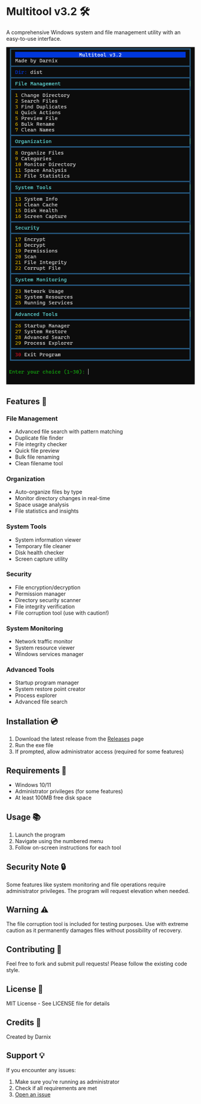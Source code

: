 # Multitool v3.2 🛠️

A comprehensive Windows system and file management utility with an easy-to-use interface.

![Screenshot of Multitool](https://github.com/Darnix-a/Multitool/blob/main/multitool.png)

## Features 🌟

### File Management
- Advanced file search with pattern matching
- Duplicate file finder
- File integrity checker
- Quick file preview
- Bulk file renaming
- Clean filename tool

### Organization
- Auto-organize files by type
- Monitor directory changes in real-time
- Space usage analysis
- File statistics and insights

### System Tools
- System information viewer
- Temporary file cleaner
- Disk health checker
- Screen capture utility

### Security
- File encryption/decryption
- Permission manager
- Directory security scanner
- File integrity verification
- File corruption tool (use with caution!)

### System Monitoring
- Network traffic monitor
- System resource viewer
- Windows services manager

### Advanced Tools
- Startup program manager
- System restore point creator
- Process explorer
- Advanced file search

## Installation 💿

1. Download the latest release from the [Releases](https://github.com/Darnix-a/Multitool/releases) page
2. Run the exe file
3. If prompted, allow administrator access (required for some features)

## Requirements 🔧

- Windows 10/11
- Administrator privileges (for some features)
- At least 100MB free disk space

## Usage 📚

1. Launch the program
2. Navigate using the numbered menu
3. Follow on-screen instructions for each tool

## Security Note 🔒

Some features like system monitoring and file operations require administrator privileges. The program will request elevation when needed.

## Warning ⚠️

The file corruption tool is included for testing purposes. Use with extreme caution as it permanently damages files without possibility of recovery.

## Contributing 🤝

Feel free to fork and submit pull requests! Please follow the existing code style.

## License 📄

MIT License - See LICENSE file for details

## Credits 👏

Created by Darnix

## Support 💡

If you encounter any issues:
1. Make sure you're running as administrator
2. Check if all requirements are met
3. [Open an issue](https://github.com/darnix-a/Multitool/issues)

